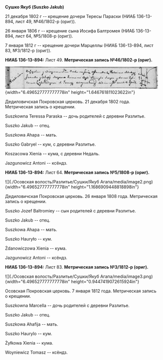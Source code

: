 **Сушко Якуб (Suszko Jakub)**

21 декабря 1802 г -- крещение дочери Тересы Параски (НИАБ 136-13-894,
лист 49, №46/1802-р (ориг)).

26 января 1806 г -- крещение сына Иосифа Балтромея (НИАБ 136-13-894,
лист 64, №5/1808-р (ориг)).

7 января 1812 г -- крещение дочери Марцеллы (НИАБ 136-13-894, лист 83,
№3/1812-р (ориг)).

**НИАБ 136-13-894:** Лист 49. **Метрическая запись №46/1802-р (ориг).**

![](./media/29ddea319a6c706ff16568f0ec786083219f1195.png){width="6.496527777777778in"
height="1.646761811023622in"}

Дедиловичская Покровская церковь. 21 декабря 1802 года. Метрическая
запись о крещении.

Suszkowna Teressa Paraska -- дочь родителей с деревни Разлитье.

Suszko Jakub -- отец.

Suszkowa Ahapa -- мать.

Suszko Gabryel -- кум, с деревни Разлитье.

Koszacowa Xienia -- кума, с деревни Недаль.

Jazgunowicz Antoni -- ксёндз.

**НИАБ 136-13-894:** Лист 64. **Метрическая запись №5/1808-р (ориг).**

![](./Осовская волость/Разлитье/Сушки/Якуб Агапа/media/image2.png){width="6.496527777777778in"
height="1.1686909448818898in"}

Дедиловичская Покровская церковь. 26 января 1808 года. Метрическая
запись о крещении.

Suszko Jozef Baltromiey -- сын родителей с деревни Разлитье.

Suszko Jakub -- отец.

Suszkowa Ahapa -- мать.

Suszko Hauryło -- кум.

Żdanowiczowa Xienia -- кума.

Jazgunowicz Antoni -- ксёндз.

**НИАБ 136-13-894:** Лист 83. **Метрическая запись №3/1812-р (ориг).**

![](./Осовская волость/Разлитье/Сушки/Якуб Агапа/media/image3.png){width="6.496527777777778in"
height="0.9447419072615924in"}

Осовская Покровская церковь. 7 января 1812 года. Метрическая запись о
крещении.

Suszkowna Marcella -- дочь родителей с деревни Разлитье.

Suszko Jakub -- отец.

Suszkowa Ahafija -- мать.

Suszko Haurylo -- кум.

Żyłkowa Xienia -- кума.

Woyniewicz Tomasz -- ксёндз.
